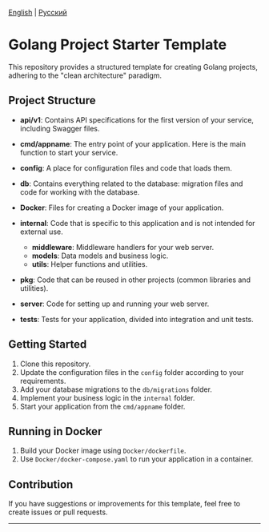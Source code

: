 [English](README.md) | [Русский](README.ru.md)

# Golang Project Starter Template

This repository provides a structured template for creating Golang projects, adhering to the "clean architecture" paradigm.

## Project Structure

- **api/v1**: Contains API specifications for the first version of your service, including Swagger files.

- **cmd/appname**: The entry point of your application. Here is the main function to start your service.

- **config**: A place for configuration files and code that loads them.

- **db**: Contains everything related to the database: migration files and code for working with the database.

- **Docker**: Files for creating a Docker image of your application.

- **internal**: Code that is specific to this application and is not intended for external use.

  - **middleware**: Middleware handlers for your web server.
  - **models**: Data models and business logic.
  - **utils**: Helper functions and utilities.

- **pkg**: Code that can be reused in other projects (common libraries and utilities).

- **server**: Code for setting up and running your web server.

- **tests**: Tests for your application, divided into integration and unit tests.

## Getting Started

1. Clone this repository.
2. Update the configuration files in the `config` folder according to your requirements.
3. Add your database migrations to the `db/migrations` folder.
4. Implement your business logic in the `internal` folder.
5. Start your application from the `cmd/appname` folder.

## Running in Docker

1. Build your Docker image using `Docker/dockerfile`.
2. Use `Docker/docker-compose.yaml` to run your application in a container.

## Contribution

If you have suggestions or improvements for this template, feel free to create issues or pull requests.

---
